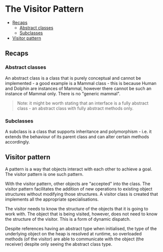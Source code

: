 # The Visitor Pattern <!-- omit in toc -->

- [Recaps](#recaps)
  - [Abstract classes](#abstract-classes)
  - [Subclasses](#subclasses)
- [Visitor pattern](#visitor-pattern)

## Recaps

### Abstract classes

An abstract class is a class that is purely conceptual and cannot be implemented - a good example is a Mammal class - this is because Human and Dolphin are instances of Mammal, however there cannot be such an instance of Mammal only. There is no "generic mammal".

> Note: it might be worth stating that an interface is a fully abstract class - an abstract class with fully abstract methods only.

### Subclasses

A subclass is a class that supports inheritance and polymorphism - i.e. it extends the behaviour of its parent class and can alter certain methods accordingly.

## Visitor pattern

A pattern is a way that objects interact with each other to achieve a goal. The visitor pattern is one such pattern.

With the visitor pattern, other objects are "accepted" into the class. The visitor pattern facilitates the addition of new operations to existing object structures without modifying those structures. A visitor class is created that implements all the appropriate specialisations.

The visitor needs to know the structure of the objects that it is going to work with. The object that is being visited, however, does not need to know the structure of the visitor. This is a form of dynamic dispatch.

Despite references having an abstract type when initialised, the type of the underlying object on the heap is resolved at runtime, so overloaded methods (of the visitor) are able to communicate with the object (the receiver) despite only seeing the abstract class type.
